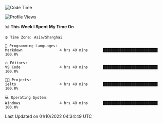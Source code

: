 <!--START_SECTION:waka-->
![Code Time](http://img.shields.io/badge/Code%20Time-203%20hrs%2047%20mins-blue)

![Profile Views](http://img.shields.io/badge/Profile%20Views-0-blue)

📊 **This Week I Spent My Time On** 

```text
⌚︎ Time Zone: Asia/Shanghai

💬 Programming Languages: 
Markdown                 4 hrs 40 mins       █████████████████████████   100.0%

🔥 Editors: 
VS Code                  4 hrs 40 mins       █████████████████████████   100.0%

🐱‍💻 Projects: 
ielts                    4 hrs 40 mins       █████████████████████████   100.0%

💻 Operating System: 
Windows                  4 hrs 40 mins       █████████████████████████   100.0%

```


 Last Updated on 01/10/2022 04:34:49 UTC
<!--END_SECTION:waka-->